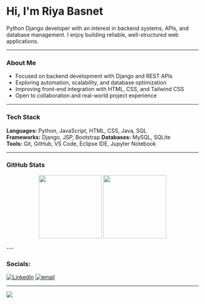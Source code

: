 

<!--
**riya9818/riya9818** is a ✨ _special_ ✨ repository because its `README.md` (this file) appears on your GitHub profile.

Here are some ideas to get you started:

- 🔭 I’m currently working on ...
- 🌱 I’m currently learning ...
- 👯 I’m looking to collaborate on ...
- 🤔 I’m looking for help with ...
- 💬 Ask me about ...
- 📫 How to reach me: ...
- 😄 Pronouns: ...
- ⚡ Fun fact: ...
-->
# Hi, I'm Riya Basnet

Python Django developer with an interest in backend systems, APIs, and database management. I enjoy building reliable, well-structured web applications.

---
### About Me
- Focused on backend development with Django and REST APIs  
- Exploring automation, scalability, and database optimization  
- Improving front-end integration with HTML, CSS, and Tailwind CSS  
- Open to collaboration and real-world project experience
 

---

### Tech Stack
**Languages:** Python, JavaScript, HTML, CSS, Java, SQL  
**Frameworks:** Django, JSP, Bootstrap
**Databases:** MySQL, SQLite  
**Tools:** Git, GitHub, VS Code, Eclipse IDE, Jupyter Notebook  

---

### GitHub Stats
<html>
<p align="center">
  <img src="https://github-readme-stats.vercel.app/api?username=riya9818&show_icons=true&theme=github_dark" height="165">
  <img src="https://github-readme-stats.vercel.app/api/top-langs/?username=riya9818&layout=compact&theme=
  
  
  " height="165">
</p>
</html>
---

### Socials:
[![LinkedIn](https://img.shields.io/badge/LinkedIn-%230077B5.svg?logo=linkedin&logoColor=white)](https://linkedin.com/in/https://www.linkedin.com/in/riya-basnet-11b586343/overlay/about-this-profile/?lipi=urn%3Ali%3Apage%3Ad_flagship3_profile_view_base%3BKAYOanNKR1%2B4yAgRM4Ifxg%3D%3D) [![email](https://img.shields.io/badge/Email-D14836?logo=gmail&logoColor=white)](mailto:riyabasnet0924@gmail.com) 


---
[![](https://visitcount.itsvg.in/api?id=riya9818&icon=0&color=0)](https://visitcount.itsvg.in)

<!-- Proudly created with GPRM ( https://gprm.itsvg.in ) -->
